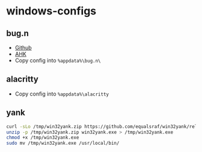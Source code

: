 # windows-configs

## bug.n

- [Github](https://github.com/fuhsjr00/bug.n)
- [AHK](https://www.autohotkey.com/)
- Copy config into `%appdata%\bug.n\`

## alacritty

- Copy config into `%appdata%\alacritty`

## yank

```sh
curl -sLo /tmp/win32yank.zip https://github.com/equalsraf/win32yank/releases/download/v0.0.4/win32yank-x64.zip
unzip -p /tmp/win32yank.zip win32yank.exe > /tmp/win32yank.exe
chmod +x /tmp/win32yank.exe
sudo mv /tmp/win32yank.exe /usr/local/bin/
```

